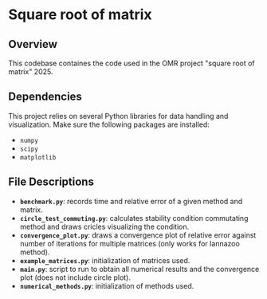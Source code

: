 # Square root of matrix

## Overview

This codebase containes the code used in the OMR project "square root of matrix" 2025.

## Dependencies

This project relies on several Python libraries for data handling and visualization. Make sure the following packages are installed:

- `numpy`
- `scipy`
- `matplotlib`

## File Descriptions

- **`benchmark.py`**: records time and relative error of a given method and matrix.
- **`circle_test_commuting.py`**: calculates stability condition commutating method and draws cricles visualizing the condition.
- **`convergence_plot.py`**: draws a convergence plot of relative error against number of iterations for multiple matrices (only works for Iannazoo method).
- **`example_matrices.py`**: initialization of matrices used.
- **`main.py`**: script to run to obtain all numerical results and the convergence plot (does not include circle plot).
- **`numerical_methods.py`**: initialization of methods used.
